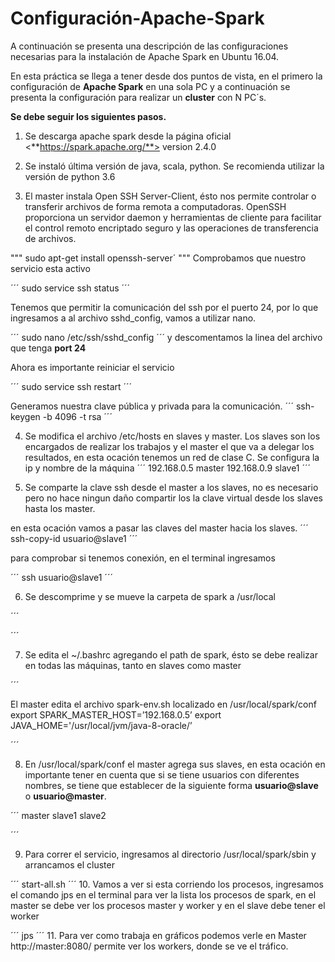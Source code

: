 ﻿# Configuración-Apache-Spark
 
 A continuación se presenta una descripción de las configuraciones necesarias para la instalación de Apache Spark en Ubuntu 16.04.
 
 En esta práctica se llega a tener desde dos puntos de vista, en el primero la configuración de **Apache Spark** en una sola PC y a continuación se presenta la configuración para realizar un **cluster** con N PC´s.
 
 **Se debe seguir los siguientes pasos.**

1. Se descarga apache spark desde la página oficial <**https://spark.apache.org/**> version 2.4.0

2. Se instaló última versión de java, scala, python. Se recomienda utilizar la versión de python 3.6 

3. El master instala Open SSH Server-Client, ésto nos permite controlar o transferir archivos de forma remota a computadoras. OpenSSH proporciona un servidor daemon y herramientas de cliente para facilitar el control remoto encriptado seguro y las operaciones de transferencia de archivos.

"""
sudo apt-get install openssh-server´ 
"""
Comprobamos que nuestro servicio esta activo

´´´
sudo service ssh status
´´´

Tenemos que permitir la comunicación del ssh por el puerto 24, por lo que ingresamos a al archivo sshd_config, vamos a utilizar nano.

´´´
sudo nano /etc/ssh/sshd_config
´´´
y descomentamos la linea del archivo que tenga **port 24**

Ahora es importante reiniciar el servicio

´´´
sudo service ssh restart
´´´

Generamos nuestra clave pública y privada para la comunicación.
´´´
ssh-keygen -b 4096 -t rsa
´´´


4. Se modifica el archivo /etc/hosts en slaves y master. Los slaves son los encargados de realizar los trabajos y el master el que va a delegar los resultados, en esta ocación tenemos un red de clase C. Se configura la ip y nombre de la máquina
´´´
192.168.0.5 master
192.168.0.9 slave1
´´´

5. Se comparte la clave ssh desde el master a los slaves, no es necesario pero no hace ningun daño compartir los la clave virtual desde los slaves hasta los master.

en esta ocación vamos a pasar las claves del master hacia los slaves.
´´´
ssh-copy-id usuario@slave1
´´´

para comprobar si tenemos conexión, en el terminal ingresamos 


´´´
ssh usuario@slave1
´´´

6. Se descomprime y se mueve la carpeta de spark a /usr/local

´´´


´´´

7. Se edita el ~/.bashrc agregando el path de spark, ésto se debe realizar en todas las máquinas, tanto en slaves como master

´´´

El master edita el archivo spark-env.sh localizado en /usr/local/spark/conf
export SPARK_MASTER_HOST=’192.168.0.5’
export JAVA_HOME='/usr/local/jvm/java-8-oracle/’

´´´

8. En /usr/local/spark/conf el master agrega sus slaves, en esta ocación en importante tener en cuenta que si se tiene usuarios con diferentes nombres, se tiene que establecer de la siguiente forma **usuario@slave** o **usuario@master**.

´´´
master
slave1
slave2

´´´

9. Para correr el servicio, ingresamos al directorio /usr/local/spark/sbin y arrancamos el cluster 

´´´
start-all.sh
´´´
10. Vamos a ver si esta corriendo los procesos, ingresamos el comando jps en el terminal para ver la lista los procesos de spark, en el master se debe ver los procesos master y worker y en el slave debe tener el worker

´´´
jps
´´´
11. Para ver como trabaja en gráficos podemos verle en Master http://master:8080/ permite ver los workers, donde se ve el tráfico.
